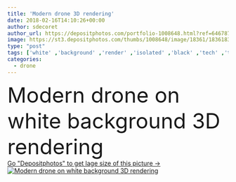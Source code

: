 ```yaml
---
title: 'Modern drone 3D rendering'
date: 2018-02-16T14:10:26+00:00
author: sdecoret
author_url: https://depositphotos.com/portfolio-1008648.html?ref=64678756
image: https://st3.depositphotos.com/thumbs/1008648/image/18361/183618384/api_thumb_450.jpg?forcejpeg=true
type: "post"
tags: ['white' ,'background' ,'render' ,'isolated' ,'black' ,'tech' ,'technology' ,'toy' ,'3d' ,'futuristic' ,'professional' ,'camera' ,'photographer' ,'remote' ,'future' ,'delivery' ,'fly' ,'military' ,'watching' ,'control' ,'propeller' ,'aircraft' ,'helicopter' ,'spy' ,'surveillance' ,'aviation' ,'aerial' ,'Pilot' ,'less' ,'Filming' ,'controller' ,'civil' ,'missile' ,'rotor' ,'rotorcraft' ,'Civilian' ,'controlled' ,'drone' ,'pilotless' ,'3d rendering' ,'flying machine' ,'model aircraft making' ]
categories: 
  - drone
---
```

<div aling="center">
            <font size="60"> Modern drone on white background 3D rendering</font>   
</div>
<div>
    <a href='https://depositphotos.com/183618384/stock-photo-modern-drone-3d-rendering.html?ref=64678756' target=_blank > Go "Depositphotos" to get lage size of this picture ->
        <img href='https://depositphotos.com/183618384/stock-photo-modern-drone-3d-rendering.html?ref=64678756' src='https://st3.depositphotos.com/1008648/18361/i/950/depositphotos_183618384-stock-photo-modern-drone-3d-rendering.jpg?forcejpeg=true' alt='Modern drone on white background 3D rendering' >
    </a>
</div>
